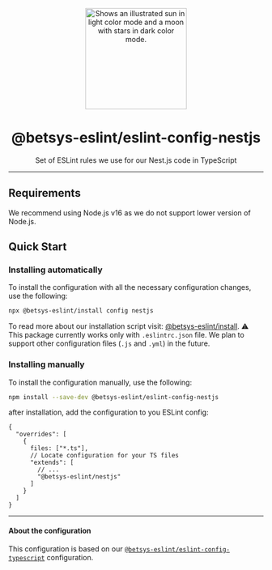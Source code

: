 <p align="center">
  <picture>
    <source media="(prefers-color-scheme: dark)" srcset="https://user-images.githubusercontent.com/19550608/189107427-33501040-d335-4081-a339-0532a88cc5be.svg">
    <source media="(prefers-color-scheme: light)" srcset="https://user-images.githubusercontent.com/19550608/189107408-a7845b2c-1256-4489-8de5-2891b60f7b16.svg">
    <img width="200px" alt="Shows an illustrated sun in light color mode and a moon with stars in dark color mode." src="https://user-images.githubusercontent.com/19550608/189107408-a7845b2c-1256-4489-8de5-2891b60f7b16.svg">
  </picture>
</p>
<h1 align="center">@betsys-eslint/eslint-config-nestjs</h1>
<p align="center">Set of ESLint rules we use for our Nest.js code in TypeScript</p>

---

## Requirements
We recommend using Node.js v16 as we do not support lower version of Node.js.

## Quick Start

### Installing automatically
To install the configuration with all the necessary configuration changes, use the following:
```bash
npx @betsys-eslint/install config nestjs
```

To read more about our installation script visit: [@betsys-eslint/install](https://github.com/betsys-com/betsys-eslint/tree/main/packages/install).
:warning: This package currently works only with `.eslintrc.json` file. We plan to support other configuration files (`.js` and `.yml`) in the future.

### Installing manually
To install the configuration manually, use the following:
```bash
npm install --save-dev @betsys-eslint/eslint-config-nestjs
```

after installation, add the configuration to you ESLint config:
```json5
{
  "overrides": [
    {
      files: ["*.ts"],
      // Locate configuration for your TS files
      "extends": [
        // ...
        "@betsys-eslint/nestjs"
      ]
    }
  ]
}
```

---

#### About the configuration
This configuration is based on our [`@betsys-eslint/eslint-config-typescript`](https://github.com/betsys-com/betsys-eslint/tree/main/packages/eslint-config-typescript) configuration.
